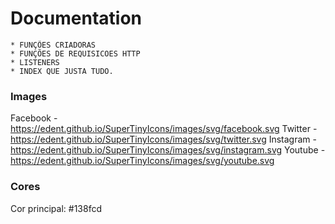 # Documentation

    * FUNÇÕES CRIADORAS
    * FUNÇÕES DE REQUISICOES HTTP
    * LISTENERS
    * INDEX QUE JUSTA TUDO.

### Images

Facebook - https://edent.github.io/SuperTinyIcons/images/svg/facebook.svg
Twitter - https://edent.github.io/SuperTinyIcons/images/svg/twitter.svg
Instagram - https://edent.github.io/SuperTinyIcons/images/svg/instagram.svg
Youtube - https://edent.github.io/SuperTinyIcons/images/svg/youtube.svg

### Cores

Cor principal: #138fcd

